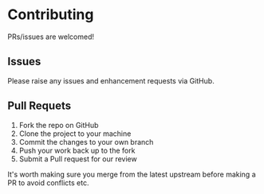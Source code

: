# Contributing

PRs/issues are welcomed!

## Issues

Please raise any issues and enhancement requests via GitHub.

## Pull Requets

1. Fork the repo on GitHub
2. Clone the project to your machine
3. Commit the changes to your own branch
4. Push your work back up to the fork
5. Submit a Pull request for our review

It's worth making sure you merge from the latest upstream before making a PR to avoid conflicts etc.
